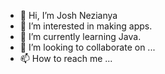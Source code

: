 - 👋 Hi, I’m Josh Nezianya
- 👀 I’m interested in making apps.
- 🌱 I’m currently learning Java.
- 💞️ I’m looking to collaborate on ...
- 📫 How to reach me ...
